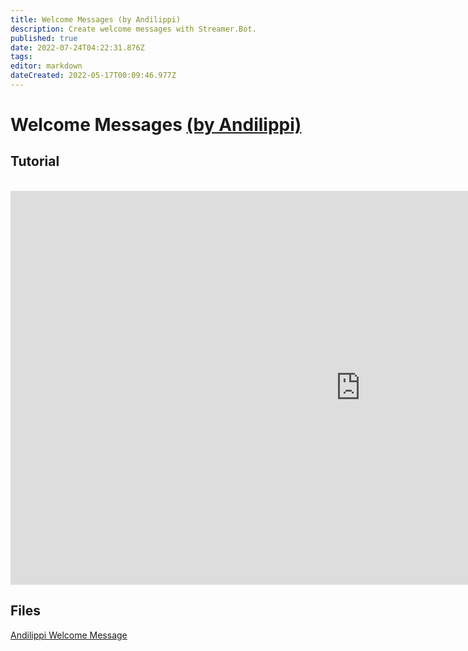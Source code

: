 ```yaml
---
title: Welcome Messages (by Andilippi)
description: Create welcome messages with Streamer.Bot.
published: true
date: 2022-07-24T04:22:31.876Z
tags: 
editor: markdown
dateCreated: 2022-05-17T00:09:46.977Z
---
```


# Welcome Messages [(by Andilippi)](https://www.twitch.tv/andilippi)
## Tutorial
<br>
<iframe width="1120" height="630" src="https://www.youtube.com/embed/ByBnM7_lh6A" title="YouTube video player" frameborder="0" allow="accelerometer; autoplay; clipboard-write; encrypted-media; gyroscope; picture-in-picture" allowfullscreen></iframe>

## Files
[Andilippi Welcome Message](https://cdn.discordapp.com/attachments/878288822620782612/879757058189176942/Andilippi_Welcome_Message.zip)